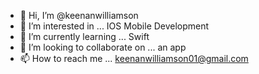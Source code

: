 - 👋 Hi, I’m @keenanwilliamson
- 👀 I’m interested in ... IOS Mobile Development
- 🌱 I’m currently learning ... Swift
- 💞️ I’m looking to collaborate on ... an app
- 📫 How to reach me ... keenanwilliamson01@gmail.com

<!---
keenanwilliamson/keenanwilliamson is a ✨ special ✨ repository because its `README.md` (this file) appears on your GitHub profile.
You can click the Preview link to take a look at your changes.
--->
